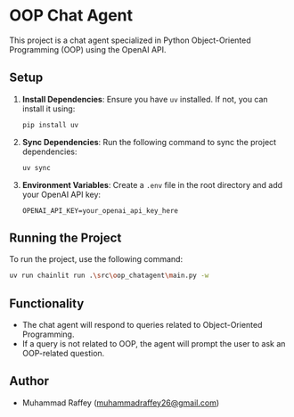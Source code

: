 # OOP Chat Agent

This project is a chat agent specialized in Python Object-Oriented Programming (OOP) using the OpenAI API.

## Setup

1. **Install Dependencies**: Ensure you have `uv` installed. If not, you can install it using:

   ```bash
   pip install uv
   ```

2. **Sync Dependencies**: Run the following command to sync the project dependencies:

   ```bash
   uv sync
   ```

3. **Environment Variables**: Create a `.env` file in the root directory and add your OpenAI API key:
   ```
   OPENAI_API_KEY=your_openai_api_key_here
   ```

## Running the Project

To run the project, use the following command:

```bash
uv run chainlit run .\src\oop_chatagent\main.py -w
```

## Functionality

- The chat agent will respond to queries related to Object-Oriented Programming.
- If a query is not related to OOP, the agent will prompt the user to ask an OOP-related question.

## Author

- Muhammad Raffey (muhammadraffey26@gmail.com)
